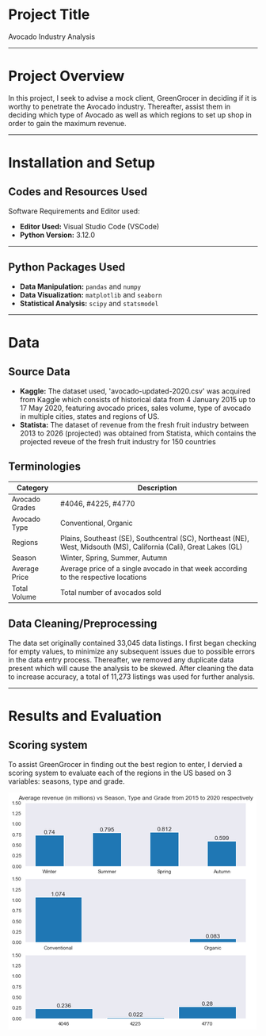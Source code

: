 # Project Title
Avocado Industry Analysis

***

# Project Overview
In this project, I seek to advise a mock client, GreenGrocer in deciding if it is worthy to penetrate the Avocado industry. Thereafter, assist them in deciding which type of Avocado as well as which regions to set up shop in order to gain the maximum revenue.

***

# Installation and Setup
## Codes and Resources Used
Software Requirements and Editor used:
- **Editor Used:**  Visual Studio Code (VSCode)
- **Python Version:** 3.12.0

***

## Python Packages Used
- **Data Manipulation:** `pandas` and `numpy`
- **Data Visualization:** `matplotlib` and `seaborn`
- **Statistical Analysis:** `scipy` and `statsmodel`

***

# Data 
## Source Data
- **Kaggle:** The dataset used, 'avocado-updated-2020.csv' was acquired from Kaggle which consists of historical data from 4 January 2015 up to 17 May 2020, featuring avocado prices, sales volume, type of avocado in multiple cities, states and regions of US.
- **Statista:** The dataset of revenue from the fresh fruit industry between 2013 to 2026 (projected) was obtained from Statista, which contains the projected reveue of the fresh fruit industry for 150 countries

## Terminologies
| Category        | Description                                                                                                      |
|-----------------|------------------------------------------------------------------------------------------------------------------|
| Avocado Grades  | #4046, #4225, #4770                                                                                               |
| Avocado Type    | Conventional, Organic                                                                                            |
| Regions         | Plains, Southeast (SE), Southcentral (SC), Northeast (NE), West, Midsouth (MS), California (Cali), Great Lakes (GL) |
| Season          | Winter, Spring, Summer, Autumn                                                                                    |
| Average Price   | Average price of a single avocado in that week according to the respective locations                            |
| Total Volume    | Total number of avocados sold                                                                                     |

## Data Cleaning/Preprocessing
The data set originally contained 33,045 data listings. I first began checking for empty values, to minimize any subsequent issues due to possible errors in the data entry process. Thereafter, we removed any duplicate data present which will cause the analysis to be skewed. After cleaning the data to increase accuracy, a total of 11,273 listings was used for further analysis.

***

# Results and Evaluation
## Scoring system
To assist GreenGrocer in finding out the best region to enter, I dervied a scoring system to evaluate each of the regions in the US based on 3 variables: seasons, type and grade.


![Alt text](image-1.png)
